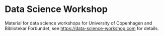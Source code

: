 # Data Science Workshop

Material for data science workshops for University of Copenhagen and Bibliotekar Forbundet, see <https://data-science-workshop.com> for details.

